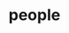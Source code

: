 ---
layout: profiles
permalink: /people/
title: people
description: members of the lab or group
nav: false
nav_order: 6

profiles:
  # if you want to include more than one profile, just replicate the following block
  # and create one content file for each profile inside _pages/
  - align: right
    image: prof_pic.jpg
    content: about_zizhao.md
    image_circular: false # crops the image to make it circular
    more_info: >
      <p></p>
      <p>941 Bloom Walk</p>
      <p>Los Angeles, CA 90089</p>

---